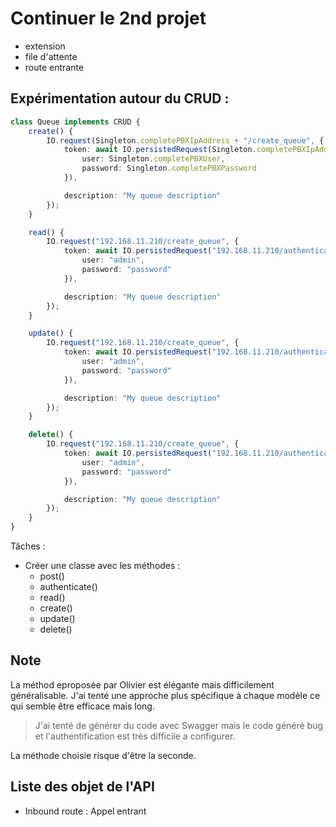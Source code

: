 # Continuer le 2nd projet

- extension
- file d'attente
- route entrante

## Expérimentation autour du CRUD :

```typescript
class Queue implements CRUD {
    create() {
        IO.request(Singleton.completePBXIpAddress + "/create_queue", {
            token: await IO.persistedRequest(Singleton.completePBXIpAddress + "/authenticate", {
                user: Singleton.completePBXUser,
                password: Singleton.completePBXPassword
            }),

            description: "My queue description"
        });
    }

    read() {
        IO.request("192.168.11.210/create_queue", {
            token: await IO.persistedRequest("192.168.11.210/authenticate", {
                user: "admin",
                password: "password"
            }),

            description: "My queue description"
        });
    }

    update() {
        IO.request("192.168.11.210/create_queue", {
            token: await IO.persistedRequest("192.168.11.210/authenticate", {
                user: "admin",
                password: "password"
            }),

            description: "My queue description"
        });
    }

    delete() {
        IO.request("192.168.11.210/create_queue", {
            token: await IO.persistedRequest("192.168.11.210/authenticate", {
                user: "admin",
                password: "password"
            }),

            description: "My queue description"
        });
    }
}
```

Tâches :
 - Créer une classe avec les méthodes :
   - post()
   - authenticate()
   - read()
   - create()
   - update()
   - delete()

## Note

La méthod eproposée par Olivier est élégante mais difficilement généralisable.
J'ai tenté une approche plus spécifique à chaque modèle ce qui semble être efficace mais long.

> J'ai tenté de générer du code avec Swagger mais le code généré bug et l'authentification est très difficile a configurer.

La méthode choisie risque d'être la seconde.

## Liste des objet de l'API

- Inbound route : Appel entrant